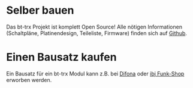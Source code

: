 # Selber bauen

Das bt-trx Projekt ist komplett Open Source! Alle nötigen Informationen (Schaltpläne, Platinendesign, Teileliste, Firmware) finden sich auf [Github](https://github.com/bt-trx).

# Einen Bausatz kaufen

Ein Bausatz für ein bt-trx Modul kann z.B. bei [Difona](https://difona.de)
oder [ibj Funk-Shop](https://ibj-shop.com/bt-trx) erworben werden.
